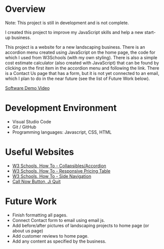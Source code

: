 # Overview

Note: This project is still in development and is not complete. 

I created this project to improve my JavaScript skills and help a new start-up business.

This project is a website for a new landscaping business. There is an accordion menu created using JavaScript on the home page, the code for which I used from W3Schools (with my own styling). There is also a simple cost estimate calculator (also created with JavaScript) that can be found by clicking on the first item in the accordion menu and following the link. There is a Contact Us page that has a form, but it is not yet connected to an email, which I plan to do in the near future (see the list of Future Work below).

[Software Demo Video](https://youtu.be/_yyQ1AzXkqE)

# Development Environment

* Visual Studio Code
* Git / GitHub
* Programming languages: Javascript, CSS, HTML

# Useful Websites

- [W3 Schools, How To - Collapsibles/Accordion](https://www.w3schools.com/howto/howto_js_accordion.asp)
- [W3 Schools, How To - Responsive Pricing Table](https://www.w3schools.com/howto/howto_css_pricing_table.asp)
- [W3 Schools, How To - Side Navigation](https://www.w3schools.com/howto/howto_js_sidenav.asp)
- [Call Now Button, Ji Quit](https://codepen.io/jiQuit/pen/JMeyvZ)


# Future Work

- Finish formatting all pages.
- Connect Contact form to email using email js.
- Add before/after pictures of landscaping projects to home page (or about us page)
- Add customer reviews to home page.
- Add any content as specified by the business.